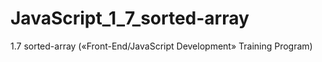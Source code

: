 # JavaScript_1_7_sorted-array
1.7 sorted-array («Front-End/JavaScript Development» Training Program)
